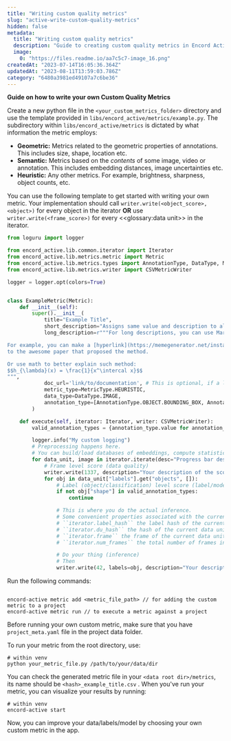 ```yaml
---
title: "Writing custom quality metrics"
slug: "active-write-custom-quality-metrics"
hidden: false
metadata: 
  title: "Writing custom quality metrics"
  description: "Guide to creating custom quality metrics in Encord Active: Learn to write unique geometric, semantic, and heuristic metrics."
  image: 
    0: "https://files.readme.io/aa7c5c7-image_16.png"
createdAt: "2023-07-14T16:05:36.364Z"
updatedAt: "2023-08-11T13:59:03.786Z"
category: "6480a3981ed49107a7c6be36"
---
```

**Guide on how to write your own Custom Quality Metrics**

<!---

> 👍 Tip
> If you are more comfortable using notebooks, we have a [Google Colab notebook](https://colab.research.google.com/drive/1tAqGGSY0sZfwec2Vp4ThvgLKIefy3-4b?usp=sharing) for writing your own metrics.

--->

Create a new python file in the `<your_custom_metrics_folder>` directory and use the template provided in `libs/encord_active/metrics/example.py`. The subdirectory within `libs/encord_active/metrics` is dictated by what information the metric employs:

- **Geometric:** Metrics related to the geometric properties of annotations.
  This includes size, shape, location etc.
- **Semantic:** Metrics based on the _contents_ of some image, video or annotation.
  This includes embedding distances, image uncertainties etc.
- **Heuristic:** Any other metrics. For example, brightness, sharpness, object counts, etc.

You can use the following template to get started with writing your own metric. Your implementation should call `writer.write(<object_score>, <object>)` for every object in the iterator **OR** use `writer.write(<frame_score>)` for every <<glossary:data unit>> in the iterator.

```python
from loguru import logger

from encord_active.lib.common.iterator import Iterator
from encord_active.lib.metrics.metric import Metric
from encord_active.lib.metrics.types import AnnotationType, DataType, MetricType
from encord_active.lib.metrics.writer import CSVMetricWriter

logger = logger.opt(colors=True)


class ExampleMetric(Metric):
    def __init__(self):
        super().__init__(
            title="Example Title",
            short_description="Assigns same value and description to all objects.",
            long_description=r"""For long descriptions, you can use Markdown to _format_ the text.

For example, you can make a [hyperlink](https://memegenerator.net/instance/74454868/europe-its-the-final-markdown)
to the awesome paper that proposed the method.

Or use math to better explain such method:
$$h_{\lambda}(x) = \frac{1}{x^\intercal x}$$
""",
            doc_url='link/to/documentation', # This is optional, if a link is given, it can be accessed from the app
            metric_type=MetricType.HEURISTIC,
            data_type=DataType.IMAGE,
            annotation_type=[AnnotationType.OBJECT.BOUNDING_BOX, AnnotationType.OBJECT.ROTATABLE_BOUNDING_BOX, AnnotationType.OBJECT.POLYGON],
        )

    def execute(self, iterator: Iterator, writer: CSVMetricWriter):
        valid_annotation_types = {annotation_type.value for annotation_type in self.metadata.annotation_type}

        logger.info("My custom logging")
        # Preprocessing happens here.
        # You can build/load databases of embeddings, compute statistics, etc
        for data_unit, image in iterator.iterate(desc="Progress bar description"):
            # Frame level score (data quality)
            writer.write(1337, description="Your description of the score [can be omitted]")
            for obj in data_unit["labels"].get("objects", []):
                # Label (object/classification) level score (label/model prediction quality)
                if not obj["shape"] in valid_annotation_types:
                    continue

                # This is where you do the actual inference.
                # Some convenient properties associated with the current data.
                # ``iterator.label_hash`` the label hash of the current data unit
                # ``iterator.du_hash`` the hash of the current data unit
                # ``iterator.frame`` the frame of the current data unit
                # ``iterator.num_frames`` the total number of frames in the label row.

                # Do your thing (inference)
                # Then
                writer.write(42, labels=obj, description="Your description of the score [can be omitted]")

```

Run the following commands:

```shell

encord-active metric add <metric_file_path> // for adding the custom metric to a project
encord-active metric run // to execute a metric against a project 

```

Before running your own custom metric, make sure that you have `project_meta.yaml` file in the project data folder.

To run your metric from the root directory, use:

```shell
# within venv
python your_metric_file.py /path/to/your/data/dir
```

You can check the generated metric file in your `<data root dir>/metrics`, its name should be `<hash>_example_title.csv` . When you've run your metric, you can visualize your results by running:

```shell
# within venv
encord-active start
```

Now, you can improve your data/labels/model by choosing your own custom metric in the app.